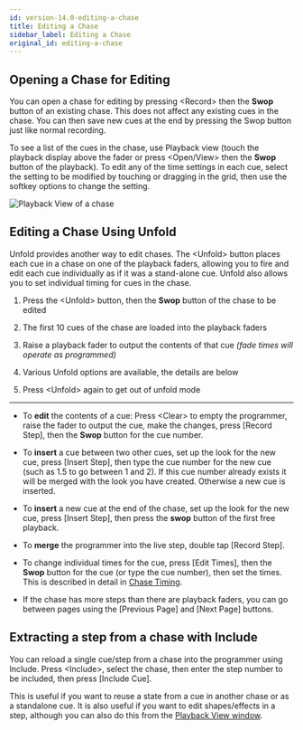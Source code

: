 ```yaml
---
id: version-14.0-editing-a-chase
title: Editing a Chase
sidebar_label: Editing a Chase
original_id: editing-a-chase
---
```


Opening a Chase for Editing
---------------------------

You can open a chase for editing by pressing \<Record\> then the **Swop**
button of an existing chase. This does not affect any existing cues in
the chase. You can then save new cues at the end by pressing the Swop
button just like normal recording.

To see a list of the cues in the chase, use Playback view (touch the
playback display above the fader or press \<Open/View\> then the **Swop**
button of the playback). To edit any of the time settings in each cue,
select the setting to be modified by touching or dragging in the grid,
then use the softkey options to change the setting.

![Playback View of a chase](/docs/images/Playback-View-for-chase.png)

Editing a Chase Using Unfold
----------------------------

Unfold provides another way to edit chases. The \<Unfold\> button places
each cue in a chase on one of the playback faders, allowing you to fire
and edit each cue individually as if it was a stand-alone cue. Unfold
also allows you to set individual timing for cues in the chase.

1. Press the \<Unfold\> button, then the **Swop** button of the chase to be
edited

2. The first 10 cues of the chase are loaded into the playback faders

3. Raise a playback fader to output the contents of that cue *(fade
times will operate as programmed)*

4. Various Unfold options are available, the details are below

5. Press \<Unfold\> again to get out of unfold mode

---

-   To **edit** the contents of a cue: Press \<Clear\> to empty the programmer,
    raise the fader to output the cue, make the changes, press \[Record
    Step\], then the **Swop** button for the cue number.

-   To **insert** a cue between two other cues, set up the look for the new
    cue, press \[Insert Step\], then type the cue number for the new cue
    (such as 1.5 to go between 1 and 2). If this cue number already
    exists it will be merged with the look you have created. Otherwise a
    new cue is inserted.

-   To **insert** a new cue at the end of the chase, set up the look for the
    new cue, press \[Insert Step\], then press the **swop** button of the
    first free playback.

-   To **merge** the programmer into the live step, double tap \[Record
    Step\].

-   To change individual times for the cue, press \[Edit Times\], then
    the **Swop** button for the cue (or type the cue number), then set the
    times. This is described in detail in [Chase Timing](chase-timing.md).

-   If the chase has more steps than there are playback faders, you can
    go between pages using the \[Previous Page\] and \[Next Page\]
    buttons.

Extracting a step from a chase with Include
-------------------------------------------

You can reload a single cue/step from a chase into the programmer using
Include. Press \<Include\>, select the chase, then enter the step number to
be included, then press \[Include Cue\].

This is useful if you want to reuse a state from a cue in another
chase or as a standalone cue. It is also useful if you want to edit
shapes/effects in a step, although you can also do this from the
[Playback View window](#opening-a-chase-for-editing).